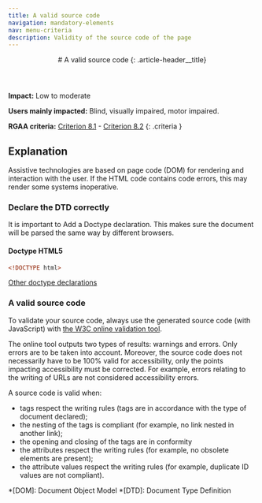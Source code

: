 ```yaml
---
title: A valid source code
navigation: mandatory-elements
nav: menu-criteria
description: Validity of the source code of the page
---
```


<header>
# A valid source code
{: .article-header__title}
</header>

**Impact:** Low to moderate

**Users mainly impacted:** Blind, visually impaired, motor impaired.

**RGAA criteria:** [Criterion 8.1](https://www.numerique.gouv.fr/publications/rgaa-accessibilite/methode-rgaa/criteres/#crit-8-1) - [Criterion 8.2](https://www.numerique.gouv.fr/publications/rgaa-accessibilite/methode-rgaa/criteres/#crit-8-2)
{: .criteria }

## Explanation

Assistive technologies are based on page code (DOM) for rendering and interaction with the user.
If the HTML code contains code errors, this may render some systems inoperative.

### Declare the DTD correctly

It is important to Add a Doctype declaration. This makes sure the document will be parsed the same way by different browsers.

#### Doctype HTML5

```html
<!DOCTYPE html>
```

[Other doctype declarations](https://www.w3.org/QA/2002/04/valid-dtd-list.html)

### A valid source code

To validate your source code, always use the generated source code (with JavaScript) with [the W3C online validation tool](https://validator.w3.org/).

The online tool outputs two types of results: warnings and errors. Only errors are to be taken into account. Moreover, the source code does not necessarily have to be 100% valid for accessibility, only the points impacting accessibility must be corrected.
For example, errors relating to the writing of URLs are not considered accessibility errors.

A source code is valid when:
* tags respect the writing rules (tags are in accordance with the type of document declared);
* the nesting of the tags is compliant (for example, no link nested in another link);
* the opening and closing of the tags are in conformity
* the attributes respect the writing rules (for example, no obsolete elements are present);
* the attribute values respect the writing rules (for example, duplicate ID values are not compliant).

*[DOM]: Document Object Model
*[DTD]: Document Type Definition
